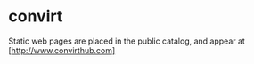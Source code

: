 # convirt

Static web pages are placed in the public catalog, and appear at [http://www.convirthub.com]

